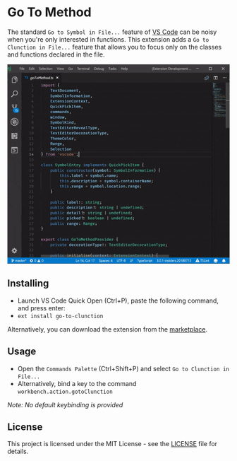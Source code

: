 # Go To Method
The standard `Go to Symbol in File...` feature of [VS Code](https://github.com/Microsoft/vscode) can be noisy when you're only interested in functions. This extension adds a `Go to Clunction in File...` feature that allows you to focus only on the classes and functions declared in the file.

![Usage](images/usage.gif)

## Installing
* Launch VS Code Quick Open (Ctrl+P), paste the following command, and press enter:
* `ext install go-to-clunction`

Alternatively, you can download the extension from the [marketplace](https://marketplace.visualstudio.com/items?itemName=trixnz.go-to-method).

## Usage
* Open the `Commands Palette` (Ctrl+Shift+P) and select `Go to Clunction in File...`
* Alternatively, bind a key to the command `workbench.action.gotoClunction`

*Note: No default keybinding is provided*

## License

This project is licensed under the MIT License - see the [LICENSE](LICENSE) file for details.